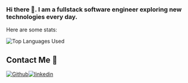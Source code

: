 ### Hi there 👋. I am a fullstack software engineer exploring new technologies every day.

Here are some stats:
</br>

<img align="center" src="https://github-readme-stats.vercel.app/api/top-langs/?username=VentsislavAntov&theme=radical&count_private=true&langs_count=10&hide_border=true&layout=compact&include_all_commits=true" alt="Top Languages Used" />

## Contact Me 🤝

[<img alt="Github" src="https://img.shields.io/badge/GitHub-%2312100E.svg?&style=for-the-badge&logo=Github&logoColor=white" />](https://github.com/VentsislavAntov)[<img alt="linkedin" src="https://img.shields.io/badge/linkedin-%230077B5.svg?&style=for-the-badge&logo=linkedin&logoColor=white" />](https://www.linkedin.com/in/ventsislav-antov-147610104)
